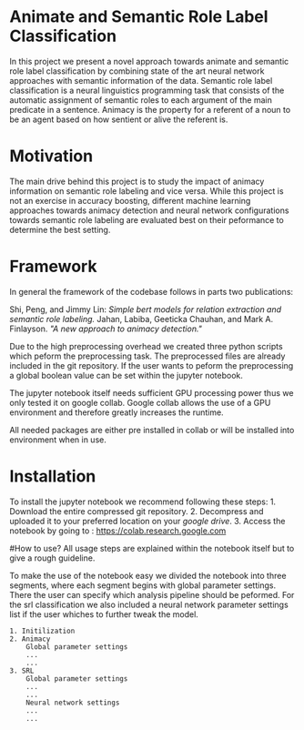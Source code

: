 # Animate and Semantic Role Label Classification

In this project we present a novel approach towards animate and semantic role label classification by combining state of the art neural network approaches
with semantic information of the data. Semantic role label classification is a neural linguistics programming task that consists of the automatic assignment of semantic roles to each argument of the main predicate in a sentence. Animacy is the property for a referent of a noun to be an agent based on how sentient or alive the referent is.

# Motivation

The main drive behind this project is to study the impact of animacy information on semantic role labeling and vice versa. While this project is not an exercise in accuracy boosting, different machine learning approaches towards animacy detection and neural network configurations towards semantic role labeling are evaluated best on their peformance to determine the best setting.

# Framework

In general the framework of the codebase follows in parts two publications:

Shi, Peng, and Jimmy Lin: *Simple bert models for relation extraction and semantic role labeling.*
Jahan, Labiba, Geeticka Chauhan, and Mark A. Finlayson. *"A new approach to animacy detection."*

Due to the high preprocessing overhead we created three python scripts which peform the preprocessing task. The preprocessed files are already included in the git repository.
If the user wants to peform the preprocessing a global boolean value can be set within the jupyter notebook. 

The jupyter notebook itself needs sufficient GPU processing power thus we only tested it on google collab. 
Google collab allows the use of a GPU environment and therefore greatly increases the runtime. 

All needed packages are either pre installed in collab or will be installed into environment when in use. 



# Installation

To install the jupyter notebook we recommend following these steps:
	1. Download the entire compressed git repository. 
	2. Decompress and uploaded it to your preferred location on your _google drive_. 
	3. Access the notebook by going to : https://colab.research.google.com



#How to use?
All usage steps are explained within the notebook itself but to give a rough guideline.

To make the use of the notebook easy we divided the notebook into three segments, where each segment begins with global parameter settings. There the user can specify which analysis pipeline should be peformed.
For the srl classification we also included a neural network parameter settings list if the user whiches to further tweak the model. 
	
	1. Initilization
	2. Animacy
		Global parameter settings
		...
		...
	3. SRL
		Global parameter settings
		...
		...
		Neural network settings
		...	
		...

